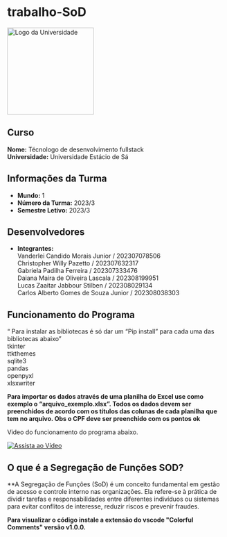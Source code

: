 # trabalho-SoD 

<img src="https://imagensfree.com.br/wp-content/uploads/2019/12/logo-estacio-vertical-com-sombra-980x893.jpg" alt="Logo da Universidade" width="200" height="200">

## Curso
**Nome:** Técnologo de desenvolvimento fullstack  
**Universidade:** Universidade Estácio de Sá

## Informações da Turma
- **Mundo:** 1
- **Número da Turma:** 2023/3
- **Semestre Letivo:** 2023/3

## Desenvolvedores
- **Integrantes:**  
  Vanderlei Candido Morais Junior / 202307078506  
  Christopher Willy Pazetto /  202307632317  
  Gabriela Padilha Ferreira / 202307333476  
  Daiana Maira de Oliveira Lascala / 202308199951  
  Lucas Zaaitar Jabbour Stilben / 202308029134  
  Carlos Alberto Gomes de Souza Junior / 202308038303  

## Funcionamento do Programa

“ Para instalar as bibliotecas é só dar um “Pip install” para cada uma das bibliotecas abaixo”  
 tkinter  
 ttkthemes  
 sqlite3  
 pandas  
 openpyxl  
 xlsxwriter  

 **Para importar os dados através de uma planilha do Excel use como exemplo o “arquivo_exemplo.xlsx”. Todos os dados devem ser preenchidos de acordo com os títulos das colunas de cada planilha que tem no arquivo. Obs o CPF deve ser preenchido com os pontos ok**  

 Video do funcionamento do programa abaixo.

[![Assista ao Vídeo](https://img.youtube.com/vi/BOnDOOL8LSY/0.jpg)](https://www.youtube.com/watch?v=BOnDOOL8LSY)  



## O que é a Segregação de Funções SOD?

**A Segregação de Funções (SoD) é um conceito fundamental em gestão de acesso e controle interno nas organizações. Ela refere-se à prática de dividir tarefas e responsabilidades entre diferentes indivíduos ou sistemas para evitar conflitos de interesse, reduzir riscos e prevenir fraudes.

**Para visualizar o código instale a extensão do vscode "Colorful Comments" versão v1.0.0.**
